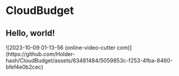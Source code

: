 # CloudBudget

<h2>Hello, world!</h2>
![2023-10-09 01-13-56 (online-video-cutter com)](https://github.com/Holder-hash/CloudBudget/assets/63481484/5059853c-f253-4fba-8460-bfef4e0b2cec)

